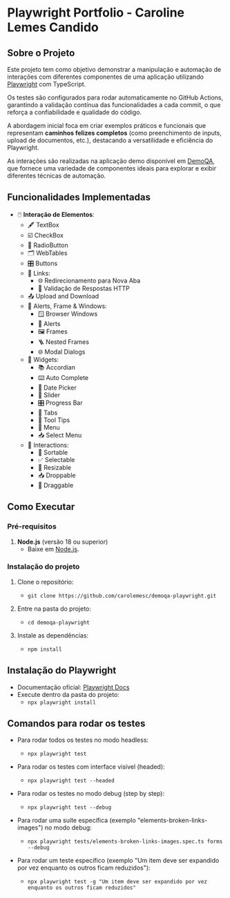 # Playwright Portfolio - Caroline Lemes Candido

## Sobre o Projeto

Este projeto tem como objetivo demonstrar a manipulação e automação de interações com diferentes componentes de uma aplicação utilizando [Playwright](https://playwright.dev/) com TypeScript.

Os testes são configurados para rodar automaticamente no GitHub Actions, garantindo a validação contínua das funcionalidades a cada commit, o que reforça a confiabilidade e qualidade do código.

A abordagem inicial foca em criar exemplos práticos e funcionais que representam **caminhos felizes completos** (como preenchimento de inputs, upload de documentos, etc.), destacando a versatilidade e eficiência do Playwright.

As interações são realizadas na aplicação demo disponível em [DemoQA](https://demoqa.com/), que fornece uma variedade de componentes ideais para explorar e exibir diferentes técnicas de automação.

## Funcionalidades Implementadas

- 🖱️ **Interação de Elementos**:
  - 🖋️ TextBox
  - ☑️ CheckBox
  - 🔘 RadioButton
  - 🗂️ WebTables
  - 🎛️ Buttons
  - 🔗 Links: 
    - 🌐 Redirecionamento para Nova Aba
    - 📡 Validação de Respostas HTTP
  - 📤 Upload and Download
  - 🧱 Alerts, Frame & Windows:
    - 🪟 Browser Windows
    - 🚨 Alerts
    - 🖼️ Frames
    - 🪜 Nested Frames
    - 🌐 Modal Dialogs
  - 🧩 Widgets:
    - 📚 Accordian
    - ⌨️ Auto Complete
    - 📅 Date Picker
    - 🔢 Slider
    - 🎛️ Progress Bar
    - 🧭 Tabs
    - 📃 Tool Tips
    - 📑 Menu
    - 📥 Select Menu
  - 🧲 Interactions:
    - 🔀 Sortable
    - ✅ Selectable
    - 📏 Resizable
    - 📥 Droppable
    - 🧲 Draggable

## Como Executar

### Pré-requisitos

1. **Node.js** (versão 18 ou superior)
   - Baixe em [Node.js](https://nodejs.org/).

### Instalação do projeto

1. Clone o repositório:

   - `git clone https://github.com/carolemesc/demoqa-playwright.git`

2. Entre na pasta do projeto:

   - `cd demoqa-playwright`

3. Instale as dependências:
   - `npm install`

## Instalação do Playwright

- Documentação oficial: [Playwright Docs](https://playwright.dev/docs/intro)
- Execute dentro da pasta do projeto:
  - `npx playwright install`

## Comandos para rodar os testes  
- Para rodar todos os testes no modo headless:  
  - `npx playwright test`  

- Para rodar os testes com interface visível (headed):  
  - `npx playwright test --headed`  

- Para rodar os testes no modo debug (step by step):  
  - `npx playwright test --debug`  

- Para rodar uma suíte específica (exemplo "elements-broken-links-images") no modo debug:  
  - `npx playwright tests/elements-broken-links-images.spec.ts forms --debug`

- Para rodar um teste específico (exemplo "Um item deve ser expandido por vez enquanto os outros ficam reduzidos"):
  - `npx playwright test -g "Um item deve ser expandido por vez enquanto os outros ficam reduzidos"`

